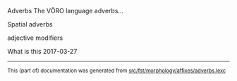 Adverbs 
The VÕRO language adverbs...

Spatial adverbs

adjective modifiers

What is this 2017-03-27

* * *

<small>This (part of) documentation was generated from [src/fst/morphology/affixes/adverbs.lexc](https://github.com/giellalt/lang-vro/blob/main/src/fst/morphology/affixes/adverbs.lexc)</small>
